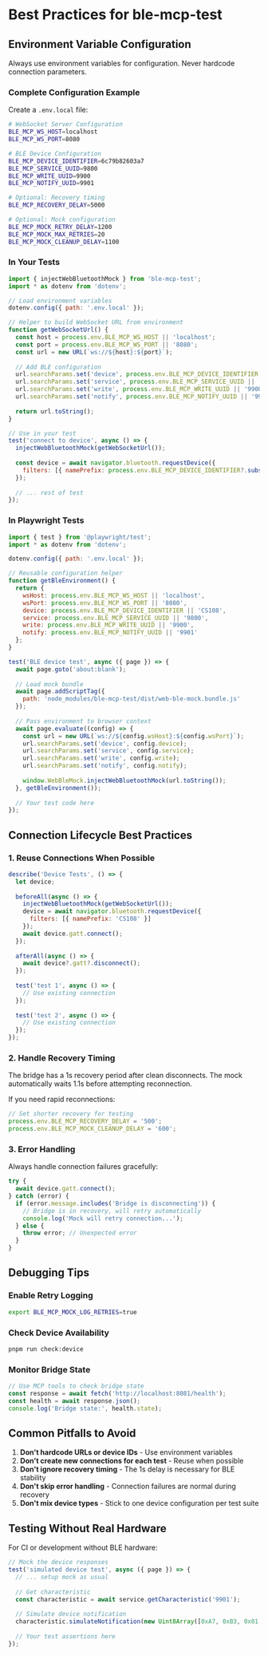 # Best Practices for ble-mcp-test

## Environment Variable Configuration

Always use environment variables for configuration. Never hardcode connection parameters.

### Complete Configuration Example

Create a `.env.local` file:
```bash
# WebSocket Server Configuration
BLE_MCP_WS_HOST=localhost
BLE_MCP_WS_PORT=8080

# BLE Device Configuration
BLE_MCP_DEVICE_IDENTIFIER=6c79b82603a7
BLE_MCP_SERVICE_UUID=9800
BLE_MCP_WRITE_UUID=9900
BLE_MCP_NOTIFY_UUID=9901

# Optional: Recovery timing
BLE_MCP_RECOVERY_DELAY=5000

# Optional: Mock configuration
BLE_MCP_MOCK_RETRY_DELAY=1200
BLE_MCP_MOCK_MAX_RETRIES=20
BLE_MCP_MOCK_CLEANUP_DELAY=1100
```

### In Your Tests

```javascript
import { injectWebBluetoothMock } from 'ble-mcp-test';
import * as dotenv from 'dotenv';

// Load environment variables
dotenv.config({ path: '.env.local' });

// Helper to build WebSocket URL from environment
function getWebSocketUrl() {
  const host = process.env.BLE_MCP_WS_HOST || 'localhost';
  const port = process.env.BLE_MCP_WS_PORT || '8080';
  const url = new URL(`ws://${host}:${port}`);
  
  // Add BLE configuration
  url.searchParams.set('device', process.env.BLE_MCP_DEVICE_IDENTIFIER || 'CS108');
  url.searchParams.set('service', process.env.BLE_MCP_SERVICE_UUID || '9800');
  url.searchParams.set('write', process.env.BLE_MCP_WRITE_UUID || '9900');
  url.searchParams.set('notify', process.env.BLE_MCP_NOTIFY_UUID || '9901');
  
  return url.toString();
}

// Use in your test
test('connect to device', async () => {
  injectWebBluetoothMock(getWebSocketUrl());
  
  const device = await navigator.bluetooth.requestDevice({
    filters: [{ namePrefix: process.env.BLE_MCP_DEVICE_IDENTIFIER?.substring(0, 6) || 'CS108' }]
  });
  
  // ... rest of test
});
```

### In Playwright Tests

```javascript
import { test } from '@playwright/test';
import * as dotenv from 'dotenv';

dotenv.config({ path: '.env.local' });

// Reusable configuration helper
function getBleEnvironment() {
  return {
    wsHost: process.env.BLE_MCP_WS_HOST || 'localhost',
    wsPort: process.env.BLE_MCP_WS_PORT || '8080',
    device: process.env.BLE_MCP_DEVICE_IDENTIFIER || 'CS108',
    service: process.env.BLE_MCP_SERVICE_UUID || '9800',
    write: process.env.BLE_MCP_WRITE_UUID || '9900',
    notify: process.env.BLE_MCP_NOTIFY_UUID || '9901'
  };
}

test('BLE device test', async ({ page }) => {
  await page.goto('about:blank');
  
  // Load mock bundle
  await page.addScriptTag({ 
    path: 'node_modules/ble-mcp-test/dist/web-ble-mock.bundle.js' 
  });
  
  // Pass environment to browser context
  await page.evaluate((config) => {
    const url = new URL(`ws://${config.wsHost}:${config.wsPort}`);
    url.searchParams.set('device', config.device);
    url.searchParams.set('service', config.service);
    url.searchParams.set('write', config.write);
    url.searchParams.set('notify', config.notify);
    
    window.WebBleMock.injectWebBluetoothMock(url.toString());
  }, getBleEnvironment());
  
  // Your test code here
});
```

## Connection Lifecycle Best Practices

### 1. Reuse Connections When Possible

```javascript
describe('Device Tests', () => {
  let device;
  
  beforeAll(async () => {
    injectWebBluetoothMock(getWebSocketUrl());
    device = await navigator.bluetooth.requestDevice({
      filters: [{ namePrefix: 'CS108' }]
    });
    await device.gatt.connect();
  });
  
  afterAll(async () => {
    await device?.gatt?.disconnect();
  });
  
  test('test 1', async () => {
    // Use existing connection
  });
  
  test('test 2', async () => {
    // Use existing connection
  });
});
```

### 2. Handle Recovery Timing

The bridge has a 1s recovery period after clean disconnects. The mock automatically waits 1.1s before attempting reconnection.

If you need rapid reconnections:
```javascript
// Set shorter recovery for testing
process.env.BLE_MCP_RECOVERY_DELAY = '500';
process.env.BLE_MCP_MOCK_CLEANUP_DELAY = '600';
```

### 3. Error Handling

Always handle connection failures gracefully:
```javascript
try {
  await device.gatt.connect();
} catch (error) {
  if (error.message.includes('Bridge is disconnecting')) {
    // Bridge is in recovery, will retry automatically
    console.log('Mock will retry connection...');
  } else {
    throw error; // Unexpected error
  }
}
```

## Debugging Tips

### Enable Retry Logging
```bash
export BLE_MCP_MOCK_LOG_RETRIES=true
```

### Check Device Availability
```bash
pnpm run check:device
```

### Monitor Bridge State
```javascript
// Use MCP tools to check bridge state
const response = await fetch('http://localhost:8081/health');
const health = await response.json();
console.log('Bridge state:', health.state);
```

## Common Pitfalls to Avoid

1. **Don't hardcode URLs or device IDs** - Use environment variables
2. **Don't create new connections for each test** - Reuse when possible
3. **Don't ignore recovery timing** - The 1s delay is necessary for BLE stability
4. **Don't skip error handling** - Connection failures are normal during recovery
5. **Don't mix device types** - Stick to one device configuration per test suite

## Testing Without Real Hardware

For CI or development without BLE hardware:
```javascript
// Mock the device responses
test('simulated device test', async ({ page }) => {
  // ... setup mock as usual
  
  // Get characteristic
  const characteristic = await service.getCharacteristic('9901');
  
  // Simulate device notification
  characteristic.simulateNotification(new Uint8Array([0xA7, 0xB3, 0x01, 0xFF]));
  
  // Your test assertions here
});
```